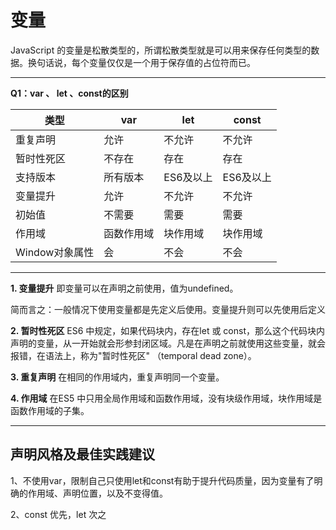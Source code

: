 # 变量

JavaScript 的变量是松散类型的，所谓松散类型就是可以用来保存任何类型的数据。换句话说，每个变量仅仅是一个用于保存值的占位符而已。

---

 **Q1：var 、 let 、const的区别**

| **类型**       | **var**    | **let**   | **const** |
| -------------- | ---------- | --------- | --------- |
| 重复声明       | 允许       | 不允许    | 不允许    |
| 暂时性死区     | 不存在     | 存在      | 存在      |
| 支持版本       | 所有版本   | ES6及以上 | ES6及以上 |
| 变量提升       | 允许       | 不允许    | 不允许    |
| 初始值         | 不需要     | 需要      | 需要      |
| 作用域         | 函数作用域 | 块作用域  | 块作用域  |
| Window对象属性 | 会         | 不会      | 不会      |

---

 **1. 变量提升**
即变量可以在声明之前使用，值为undefined。

简而言之：一般情况下使用变量都是先定义后使用。变量提升则可以先使用后定义

 **2. 暂时性死区**
ES6 中规定，如果代码块内，存在let 或 const，那么这个代码块内声明的变量，从一开始就会形参封闭区域。凡是在声明之前就使用这些变量，就会报错，在语法上，称为"暂时性死区" （temporal dead zone）。

 **3. 重复声明**
在相同的作用域内，重复声明同一个变量。
 
 **4. 作用域**
在ES5 中只用全局作用域和函数作用域，没有块级作用域，块作用域是函数作用域的子集。

---

## 声明风格及最佳实践建议

1、不使用var，限制自己只使用let和const有助于提升代码质量，因为变量有了明确的作用域、声明位置，以及不变得值。

2、const 优先，let 次之
